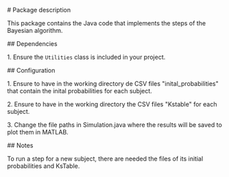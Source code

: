 \# Package description



This package contains the Java code that implements the steps of the Bayesian algorithm.



\## Dependencies

1\. Ensure the `Utilities` class is included in your project.



\## Configuration



1\. Ensure to have in the working directory de CSV files "inital\_probabilities" that contain the inital probabilities for each subject.

2\. Ensure to have in the working directory the CSV files "Kstable" for each subject. 

3\. Change the file paths in Simulation.java where the results will be saved to plot them in MATLAB.



\## Notes

To run a step for a new subject, there are needed the files of its initial probabilities and KsTable.

